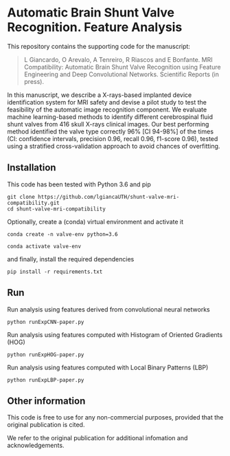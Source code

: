 # Automatic Brain Shunt Valve Recognition. Feature Analysis

This repository contains the supporting code for the manuscript:


>L Giancardo, O Arevalo, A Tenreiro, R Riascos and E Bonfante. MRI Compatibility: Automatic Brain Shunt Valve Recognition using Feature Engineering and Deep Convolutional Networks. Scientific Reports (in press).


In this manuscript, we describe a X-rays-based implanted device identification system for MRI safety and devise a pilot study to test the feasibility of the automatic image recognition component. We evaluate machine learning-based methods to identify different cerebrospinal fluid shunt valves from 416 skull X-rays clinical images. Our best performing method identified the valve type correctly 96% [CI 94-98%] of the times (CI: confidence intervals, precision 0.96, recall 0.96, f1-score 0.96), tested using a stratified cross-validation approach to avoid chances of overfitting.

## Installation
This code has been tested with Python 3.6 and pip 

```
git clone https://github.com/lgiancaUTH/shunt-valve-mri-compatibility.git
cd shunt-valve-mri-compatibility
```
Optionally, create a (conda) virtual environment and activate it
```
conda create -n valve-env python=3.6 

conda activate valve-env
```

and finally, install the required dependencies
```
pip install -r requirements.txt
```

## Run
Run analysis using features derived from convolutional neural networks  
```
python runExpCNN-paper.py
```
Run analysis using features computed with Histogram of Oriented Gradients (HOG)  
```
python runExpHOG-paper.py
```
Run analysis using features computed with Local Binary Patterns (LBP)  
```
python runExpLBP-paper.py
```
## Other information
This code is free to use for any non-commercial purposes, provided that the original publication is cited. 

We refer to the original publication for additional infomation and acknowledgements.

